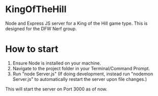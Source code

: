 # KingOfTheHill
Node and Express JS server for a King of the Hill game type.  This is designed for the DFW Nerf group.


# How to start
1. Ensure Node is installed on your machine.
2. Navigate to the project folder in your Terminal/Command Prompt.
3. Run "node Server.js" (If doing development, instead run "nodemon Server.js" to automatically restart the server upon file changes.)

This will start the server on Port 3000 as of now.
